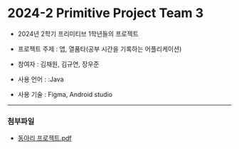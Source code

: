 # 2024-2 Primitive Project Team 3
- 2024년 2학기 프리미티브 1학년들의 프로젝트

- 프로젝트 주제 : 앱, 열품타(공부 시간을 기록하는 어플리케이션)

- 참여자 : 김채원, 김규연, 장우준

- 사용 언어 : :Java

- 사용 기술 : Figma, Android studio

---

### 첨부파일
- [동아리 프로젝트.pdf](https://github.com/user-attachments/files/18037635/default.pdf)
